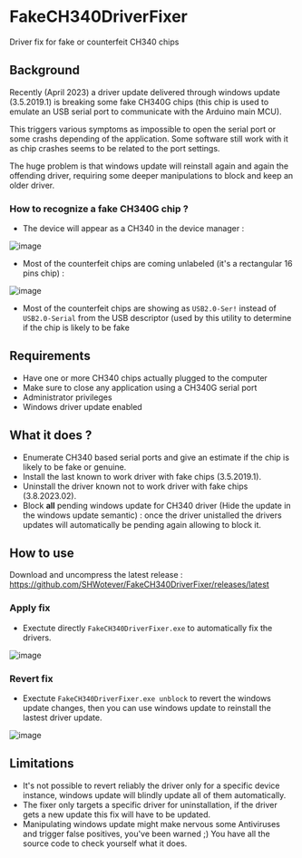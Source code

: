 # FakeCH340DriverFixer

Driver fix for fake or counterfeit CH340 chips

## Background

Recently (April 2023) a driver update delivered through windows update  (3.5.2019.1) is breaking some fake CH340G chips (this chip is used to emulate an USB serial port to communicate with the Arduino main MCU).

This triggers various symptoms as impossible to open the serial port or some crashs depending of the application. Some software still work with it as chip crashes seems to be related to the port settings.

The huge problem is that windows update will reinstall again and again the offending driver, requiring some deeper manipulations to block and keep an older driver.

### How to recognize a fake CH340G chip ?

- The device will appear as a CH340 in the device manager : 

![image](https://github.com/SHWotever/SimHub/assets/2207331/760ecf63-00ad-484f-92eb-ca77c5aa0b60)

- Most of the counterfeit chips are coming unlabeled (it's a rectangular 16 pins chip) : 

![image](https://github.com/SHWotever/SimHub/assets/2207331/287f3dc5-e567-43ee-9ed5-09a95045dd3d)

- Most of the counterfeit chips are showing as ```USB2.0-Ser!``` instead of ```USB2.0-Serial``` from the USB descriptor (used by this utility to determine if the chip is likely to be fake

## Requirements

- Have one or more CH340 chips actually plugged to the computer
- Make sure to close any application using a CH340G serial port
- Administrator privileges
- Windows driver update enabled

## What it does ?

- Enumerate CH340 based serial ports and give an estimate if the chip is likely to be fake or genuine.
- Install the last known to work driver with fake chips (3.5.2019.1).
- Uninstall the driver known not to work driver with fake chips (3.8.2023.02).
- Block **all** pending windows update for CH340 driver (Hide the update in the windows update semantic) : once the driver unistalled the drivers updates will automatically be pending again allowing to block it.  

## How to use 

Download and uncompress the latest release : https://github.com/SHWotever/FakeCH340DriverFixer/releases/latest

### Apply fix
- Exectute directly ```FakeCH340DriverFixer.exe``` to automatically fix the drivers.

![image](https://github.com/SHWotever/FakeCH340DriverFixer/assets/2207331/4482a1ed-2f09-40e2-8561-c21695770552)

### Revert fix
- Exectute ```FakeCH340DriverFixer.exe unblock``` to revert the windows update changes, then you can use windows update to reinstall the lastest driver update.

![image](https://github.com/SHWotever/FakeCH340DriverFixer/assets/2207331/8da63dc3-6cca-4ada-ade1-292c0029d763)

## Limitations
- It's not possible to revert reliably the driver only for a specific device instance, windows update will blindly update all of them automatically.
- The fixer only targets a specific driver for uninstallation, if the driver gets a new update this fix will have to be updated.
- Manipulating windows update might make nervous some Antiviruses and trigger false positives, you've been warned ;) You have all the source code to check yourself what it does.
